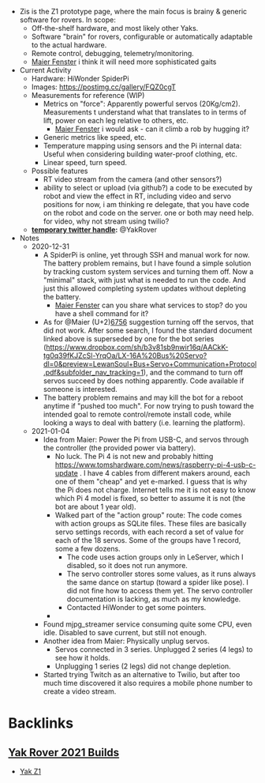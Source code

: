 - Zis is the Z1 prototype page, where the main focus is brainy & generic software for rovers. In scope:
    - Off-the-shelf hardware, and most likely other Yaks.
    - Software "brain" for rovers, configurable or automatically adaptable to the actual hardware.
    - Remote control, debugging, telemetry/monitoring.
    - [Maier Fenster](<Maier Fenster.md>) i think it will need more sophisticated gaits
- Current Activity
    - Hardware: HiWonder SpiderPi
    - Images: https://postimg.cc/gallery/FQZ0cgT
    - Measurements for reference (WIP)
        - Metrics on "force": Apparently powerful servos (20Kg/cm2). Measurements t understand what that translates to in terms of lift, power on each leg relative to others, etc.
            - [Maier Fenster](<Maier Fenster.md>) i would ask - can it climb a rob by hugging it?
        - Generic metrics like speed, etc.
        - Temperature mapping using sensors and the Pi internal data: Useful when considering building water-proof clothing, etc.
        - Linear speed, turn speed.
    - Possible features
        - RT video stream from the camera (and other sensors?)
        - ability to select or upload (via github?) a code to be executed by robot and view the effect in RT, including video and servo positions
for now, i am thinking re delegate, that you have code on the robot and code on the server. one or both may need help. for video, why not stream using twilio?
    - **[temporary twitter handle](<temporary twitter handle.md>):** @YakRover
- Notes
    - 2020-12-31
        - A SpiderPi is online, yet through SSH and manual work for now. The battery problem remains, but I have found a simple solution by tracking custom system services and turning them off. Now a "minimal" stack, with just what is needed to run the code. And just this allowed completing system updates without depleting the battery.
            - [Maier Fenster](<Maier Fenster.md>) can you share what services to stop? do you have a shell command for it?
        - As for @Maier (U+2)[6756](<6756.md>) suggestion turning off the servos, that did not work. After some search, I found the standard document linked above is superseded by one for the bot series (https://www.dropbox.com/sh/b3v81sb9nwir16q/AACkK-tg0q39fKJZcSl-YrqOa/LX-16A%20Bus%20Servo?dl=0&preview=LewanSoul+Bus+Servo+Communication+Protocol.pdf&subfolder_nav_tracking=1), and the command to turn off servos succeed by does nothing apparently. Code available if someone is interested.
        - The battery problem remains and may kill the bot for a reboot anytime if "pushed too much". For now trying to push toward the intended goal to remote control/remote install code, while looking a ways to deal with battery (i.e. learning the platform).
    - 2021-01-04
        - Idea from Maier: Power the Pi from USB-C, and servos through the controller (the provided power via battery).
            - No luck. The Pi 4 is not new and probably hitting https://www.tomshardware.com/news/raspberry-pi-4-usb-c-update . I have 4 cables from different makers around, each one of them "cheap" and yet e-marked. I guess that is why the Pi does not charge. Internet tells me it is not easy to know which Pi 4 model is fixed, so better to assume it is not (the bot are about 1 year old).
            - Walked part of the "action group" route: The code comes with action groups as SQLite files. These files are basically servo settings records, with each record a set of value for each of the 18 servos. Some of the groups have 1 record, some a few dozens.
                - The code uses action groups only in LeServer, which I disabled, so it does not run anymore.
                - The servo controller stores some values, as it runs always the same dance on startup (toward a spider like pose). I did not fine how to access them yet. The servo controller documentation is lacking, as much as my knowledge.
                - Contacted HiWonder to get some pointers.
            - 
        - Found mjpg_streamer service consuming quite some CPU, even idle. Disabled to save current, but still not enough.
        - Another idea from Maier: Physically unplug servos.
            - Servos connected in 3 series. Unplugged 2 series (4 legs) to see how it holds.
            - Unplugging 1 series (2 legs) did not change depletion.
        - Started trying Twitch as an alternative to Twilio, but after too much time discovered it also requires a mobile phone number to create a video stream.

# Backlinks
## [Yak Rover 2021 Builds](<Yak Rover 2021 Builds.md>)
- [Yak Z1](<Yak Z1.md>)


